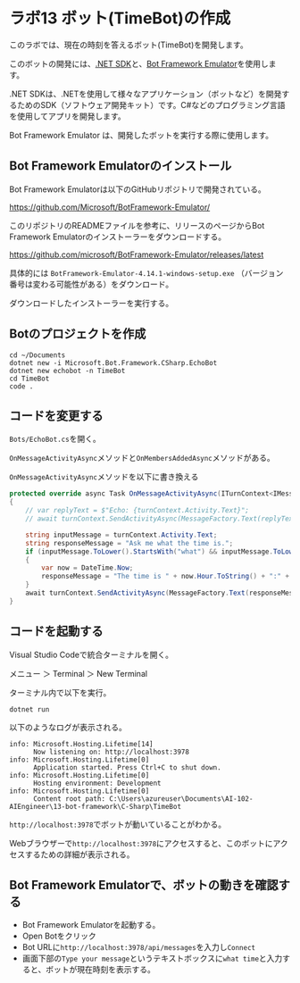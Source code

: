 # ラボ13 ボット(TimeBot)の作成

このラボでは、現在の時刻を答えるボット(TimeBot)を開発します。

このボットの開発には、[.NET SDK](https://learn.microsoft.com/ja-jp/dotnet/core/sdk)と、[Bot Framework Emulator](https://learn.microsoft.com/ja-jp/azure/bot-service/bot-service-debug-emulator?view=azure-bot-service-4.0&tabs=csharp)を使用します。

.NET SDKは、.NETを使用して様々なアプリケーション（ボットなど）を開発するためのSDK（ソフトウェア開発キット）です。C#などのプログラミング言語を使用してアプリを開発します。

Bot Framework Emulator は、開発したボットを実行する際に使用します。

## Bot Framework Emulatorのインストール

Bot Framework Emulatorは以下のGitHubリポジトリで開発されている。

https://github.com/Microsoft/BotFramework-Emulator/

このリポジトリのREADMEファイルを参考に、リリースのページからBot Framework Emulatorのインストーラーをダウンロードする。

https://github.com/microsoft/BotFramework-Emulator/releases/latest

具体的には `BotFramework-Emulator-4.14.1-windows-setup.exe` （バージョン番号は変わる可能性がある）をダウンロード。

ダウンロードしたインストーラーを実行する。

## Botのプロジェクトを作成

```
cd ~/Documents
dotnet new -i Microsoft.Bot.Framework.CSharp.EchoBot
dotnet new echobot -n TimeBot
cd TimeBot
code .
```

## コードを変更する

`Bots/EchoBot.cs`を開く。

`OnMessageActivityAsync`メソッドと`OnMembersAddedAsync`メソッドがある。

`OnMessageActivityAsync`メソッドを以下に書き換える

```c#
protected override async Task OnMessageActivityAsync(ITurnContext<IMessageActivity> turnContext, CancellationToken cancellationToken)
{
    // var replyText = $"Echo: {turnContext.Activity.Text}";
    // await turnContext.SendActivityAsync(MessageFactory.Text(replyText, replyText), cancellationToken);

    string inputMessage = turnContext.Activity.Text;
    string responseMessage = "Ask me what the time is.";
    if (inputMessage.ToLower().StartsWith("what") && inputMessage.ToLower().Contains("time"))
    {
        var now = DateTime.Now;
        responseMessage = "The time is " + now.Hour.ToString() + ":" + now.Minute.ToString("D2");
    }
    await turnContext.SendActivityAsync(MessageFactory.Text(responseMessage, responseMessage), cancellationToken);
}
```

## コードを起動する

Visual Studio Codeで統合ターミナルを開く。

メニュー ＞ Terminal ＞ New Terminal

ターミナル内で以下を実行。

```
dotnet run
```

以下のようなログが表示される。

```
info: Microsoft.Hosting.Lifetime[14]
      Now listening on: http://localhost:3978
info: Microsoft.Hosting.Lifetime[0]
      Application started. Press Ctrl+C to shut down.
info: Microsoft.Hosting.Lifetime[0]
      Hosting environment: Development
info: Microsoft.Hosting.Lifetime[0]
      Content root path: C:\Users\azureuser\Documents\AI-102-AIEngineer\13-bot-framework\C-Sharp\TimeBot
```

`http://localhost:3978`でボットが動いていることがわかる。

Webブラウザーで`http://localhost:3978`にアクセスすると、このボットにアクセスするための詳細が表示される。

## Bot Framework Emulatorで、ボットの動きを確認する

- Bot Framework Emulatorを起動する。
- Open Botをクリック
- Bot URLに`http://localhost:3978/api/messages`を入力し`Connect`
- 画面下部の`Type your message`というテキストボックスに`what time`と入力すると、ボットが現在時刻を表示する。

